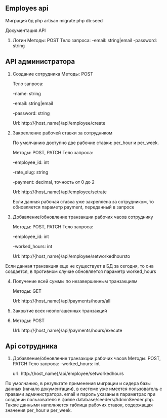 ## Employes api

Миграция бд
php artisan migrate
php db:seed

Документация API

1. Логин
   Методы: POST
   Тело запроса:
   -email: string|email
   -password: string
   

## API администратора  


1. Создание сотрудника
    Методы: POST
   
   Тело запроса:
   
   -name: string
   
   -email: string|email
   
   -password: string
   

   Url: http://{host_name}/api/employee/create
   

2. Закрепление рабочей ставки за сотрудником
 
   По умолчанию доступно две рабочие ставки: per_hour и per_week.
   
   Методы: POST, PATCH
   Тело запроса:
   
   -employee_id: int
   
   -rate_slug: string
   
   -payment: decimal, точность от 0 до 2
   

   Url: http://{host_name}/api/employee/setrate
   
   Если данная рабочая ставка уже закреплена за сотрудником, то обновляется параметр payment, переданный в запросе

4. Добавление/обновление транзакции рабочих часов сотруднику

   Методы: POST, PATCH
   Тело запроса:
   
   -employee_id: int
   
   -worked_hours: int
   

   Url: http://{host_name}/api/employee/setworkedhoursto
   

Если данная транзакция еще не существует в БД за сегодня, то она создается, в противном случае обновляется параметр worked_hours

4. Получение всей суммы по незавершенным транзакциям
 
   Методы: GET
   
   Url: http://{host_name}/api/payments/hours/all
   

6. Закрытие всех неопогашенных транзакций
7. 
   Методы: POST
   
   Url:  http://{host_name}/api/payments/hours/execute
   

## Api сотрудника  
1. Добавление/обновление транзакции рабочих часов
   Методы: POST, PATCH
   Тело запроса:
   -worked_hours: int

   url: http:/{host_name}/api/employee/setworkedhours


По умолчанию, в результате применения миграции и сидера базы данных (начало документации), в системе уже имеется пользователь с правами администратора. email и пароль указаны в параметрах при создании пользователя в файле database/seeders/AdminSeeder.php.  
Также данными наполняется таблица рабочих ставок, содержащая значения per_hour и per_week.


   
